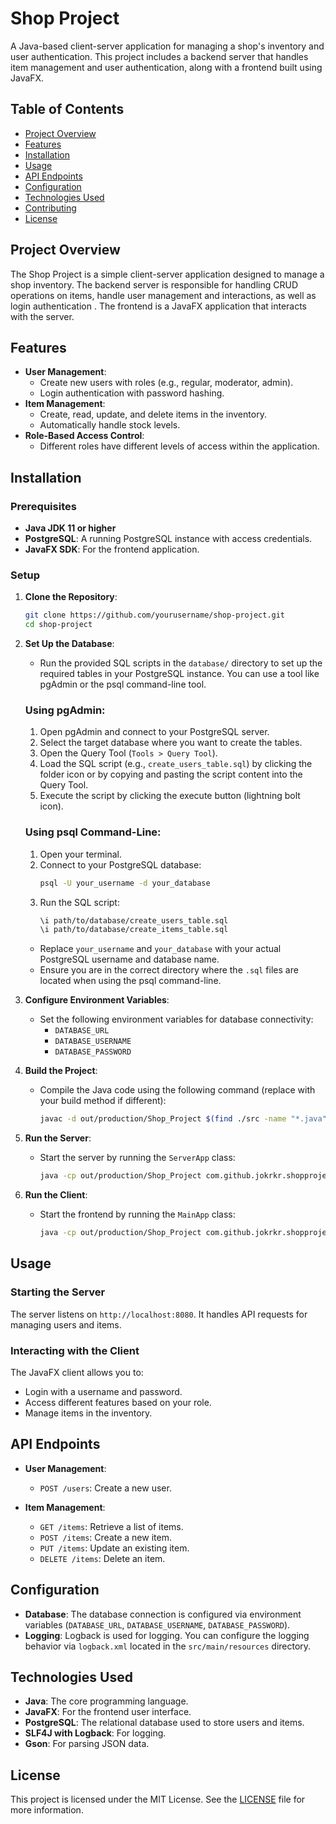 # Shop Project

A Java-based client-server application for managing a shop's inventory and user authentication. This project includes a backend server that handles item management and user authentication, along with a frontend built using JavaFX.

## Table of Contents

- [Project Overview](#project-overview)
- [Features](#features)
- [Installation](#installation)
- [Usage](#usage)
- [API Endpoints](#api-endpoints)
- [Configuration](#configuration)
- [Technologies Used](#technologies-used)
- [Contributing](#contributing)
- [License](#license)

## Project Overview

The Shop Project is a simple client-server application designed to manage a shop inventory.
The backend server is responsible for handling CRUD operations on items, handle user management and interactions, as well as login authentication .
The frontend is a JavaFX application that interacts with the server.

## Features

- **User Management**: 
  - Create new users with roles (e.g., regular, moderator, admin).
  - Login authentication with password hashing.
- **Item Management**:
  - Create, read, update, and delete items in the inventory.
  - Automatically handle stock levels.
- **Role-Based Access Control**:
  - Different roles have different levels of access within the application.

## Installation

### Prerequisites

- **Java JDK 11 or higher**
- **PostgreSQL**: A running PostgreSQL instance with access credentials.
- **JavaFX SDK**: For the frontend application.

### Setup

1. **Clone the Repository**:
   ```bash
   git clone https://github.com/yourusername/shop-project.git
   cd shop-project
   ```

2. **Set Up the Database**:
   - Run the provided SQL scripts in the `database/` directory to set up the required tables in your PostgreSQL instance.
     You can use a tool like pgAdmin or the psql command-line tool.

   ### Using pgAdmin:
   1. Open pgAdmin and connect to your PostgreSQL server.
   2. Select the target database where you want to create the tables.
   3. Open the Query Tool (`Tools > Query Tool`).
   4. Load the SQL script (e.g., `create_users_table.sql`) by clicking the folder icon or by copying and pasting the script content into the Query Tool.
   5. Execute the script by clicking the execute button (lightning bolt icon).
   
   ### Using psql Command-Line:
   1. Open your terminal.
   2. Connect to your PostgreSQL database:
      ```bash
      psql -U your_username -d your_database
      ```
   3. Run the SQL script:
      ```bash
      \i path/to/database/create_users_table.sql
      \i path/to/database/create_items_table.sql
      ```

   - Replace `your_username` and `your_database` with your actual PostgreSQL username and database name.
   - Ensure you are in the correct directory where the `.sql` files are located when using the psql command-line.

3. **Configure Environment Variables**:
   - Set the following environment variables for database connectivity:
     - `DATABASE_URL`
     - `DATABASE_USERNAME`
     - `DATABASE_PASSWORD`

4. **Build the Project**:
   - Compile the Java code using the following command (replace with your build method if different):
     ```bash
     javac -d out/production/Shop_Project $(find ./src -name "*.java")
     ```

5. **Run the Server**:
   - Start the server by running the `ServerApp` class:
     ```bash
     java -cp out/production/Shop_Project com.github.jokrkr.shopproject.server.ServerApp
     ```

6. **Run the Client**:
   - Start the frontend by running the `MainApp` class:
     ```bash
     java -cp out/production/Shop_Project com.github.jokrkr.shopproject.ui.MainApp
     ```

## Usage

### Starting the Server

The server listens on `http://localhost:8080`. It handles API requests for managing users and items.

### Interacting with the Client

The JavaFX client allows you to:
- Login with a username and password.
- Access different features based on your role.
- Manage items in the inventory.

## API Endpoints

- **User Management**:
  - `POST /users`: Create a new user.
 
- **Item Management**:
  - `GET /items`: Retrieve a list of items.
  - `POST /items`: Create a new item.
  - `PUT /items`: Update an existing item.
  - `DELETE /items`: Delete an item.

## Configuration

- **Database**: The database connection is configured via environment variables (`DATABASE_URL`, `DATABASE_USERNAME`, `DATABASE_PASSWORD`).
- **Logging**: Logback is used for logging. You can configure the logging behavior via `logback.xml` located in the `src/main/resources` directory.

## Technologies Used

- **Java**: The core programming language.
- **JavaFX**: For the frontend user interface.
- **PostgreSQL**: The relational database used to store users and items.
- **SLF4J with Logback**: For logging.
- **Gson**: For parsing JSON data.

## License

This project is licensed under the MIT License. See the [LICENSE](LICENSE) file for more information.
